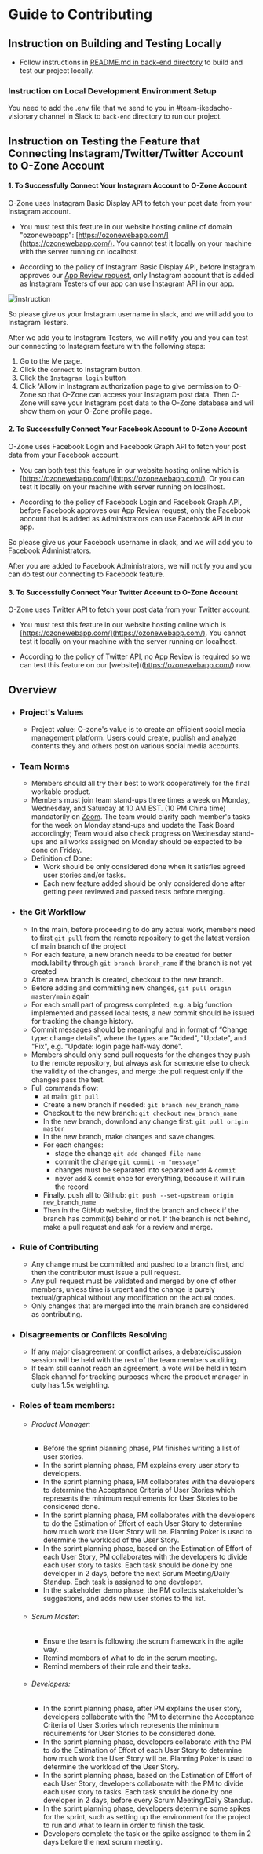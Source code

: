 # Guide to Contributing

## Instruction on Building and Testing Locally

- Follow instructions in [README.md in back-end directory](back-end/README.md) to build and test our project locally.
### Instruction on Local Development Environment Setup

You need to add the .env file that we send to you in #team-ikedacho-visionary channel in Slack to `back-end` directory to run our project. 

## Instruction on Testing the Feature that Connecting Instagram/Twitter/Twitter Account to O-Zone Account
#### 1. To Successfully Connect Your Instagram Account to O-Zone Account

O-Zone uses Instagram Basic Display API to fetch your post data from your Instagram account.

-   You must test this feature in our website hosting online of domain "ozonewebapp": [https://ozonewebapp.com/](https://ozonewebapp.com/). You cannot test it locally on your machine with the server running on localhost.

-   According to the policy of Instagram Basic Display API, before Instagram approves our [App Review request](https://developers.facebook.com/docs/app-review/introduction), only Instagram account that is added as Instagram Testers of our app can use Instagram API in our app.

![instruction](./instruction.png)

So please give us your Instagram username in slack, and we will add you to Instagram Testers.

After we add you to Instagram Testers, we will notify you and you can test our connecting to Instagram feature with the following steps:

1. Go to the Me page.
2. Click the `connect` to Instagram button.
3. Click the `Instagram login` button
4. Click 'Allow in Instagram authorization page to give permission to O-Zone so that O-Zone can access your Instagram post data. Then O-Zone will save your Instagram post data to the O-Zone database and will show them on your O-Zone profile page.

#### 2. To Successfully Connect Your Facebook Account to O-Zone Account

O-Zone uses Facebook Login and Facebook Graph API to fetch your post data from your Facebook account.

-   You can both test this feature in our website hosting online which is [https://ozonewebapp.com/](https://ozonewebapp.com/). Or you can test it locally on your machine with server running on localhost.

-   According to the policy of Facebook Login and Facebook Graph API, before Facebook approves our App Review request, only the Facebook account that is added as Administrators can use Facebook API in our app.

So please give us your Facebook username in slack, and we will add you to Facebook Administrators.

After you are added to Facebook Administrators, we will notify you and you can do test our connecting to Facebook feature.

#### 3. To Successfully Connect Your Twitter Account to O-Zone Account

O-Zone uses Twitter API to fetch your post data from your Twitter account.

-   You must test this feature in our website hosting online which is [https://ozonewebapp.com/](https://ozonewebapp.com/). You cannot test it locally on your machine with the server running on localhost.

-   According to the policy of Twitter API, no App Review is required so we can test this feature on our [website]((https://ozonewebapp.com/) now.

## Overview
*   ### Project's Values
    *   Project value: O-zone's value is to create an efficient social media management platform. Users could create, publish and analyze contents they and others post on various social media accounts. 
*  ### Team Norms
    *   Members should all try their best to work cooperatively for the final workable product. 
    *   Members must join team stand-ups three times a week on Monday, Wednesday, and Saturday at 10 AM EST. (10 PM China time) mandatorily on [Zoom](https://nyu.zoom.us/j/99111537533). The team would clarify each member's tasks for the week on Monday stand-ups and update the Task Board accordingly; Team would also check progress on Wednesday stand-ups and all works assigned on Monday should be expected to be done on Friday.
    *   Definition of Done:
        *   Work should be only considered done when it satisfies agreed user stories and/or tasks. 
        *   Each new feature added should be only considered done after getting peer reviewed and passed tests before merging. 
*   ### the Git Workflow
    *   In the main, before proceeding to do any actual work, members need to first `git pull` from the remote repository to get the latest version of main branch of the project
    *   For each feature, a new branch needs to be created for better modulability through `git branch branch_name` if the branch is not yet created 
    *   After a new branch is created, checkout to the new branch.
    *   Before adding and committing new changes, `git pull origin master/main` again
    *   For each small part of progress completed, e.g. a big function implemented and passed local tests, a new commit should be issued for tracking the change history. 
    *   Commit messages should be meaningful and in format of “Change type: change details”, where the types are "Added", "Update", and "Fix", e.g. "Update: login page half-way done". 
    *   Members should only send pull requests for the changes they push to the remote repository, but always ask for someone else to check the validity of the changes, and merge the pull request only if the changes pass the test. 
    *   Full commands flow:
        *   at main: `git pull`
        *   Create a new branch if needed: `git branch new_branch_name`
        *   Checkout to the new branch: `git checkout new_branch_name`
        *   In the new branch, download any change first: `git pull origin master` 
        *   In the new branch, make changes and save changes. 
        *   For each changes: 
            *   stage the change `git add changed_file_name` 
            *   commit the change `git commit -m "message"`
            *   changes must be separated into separated `add` & `commit`
            *   never `add` & `commit` once for everything, because it will ruin the record
        *   Finally. push all to Github: `git push --set-upstream origin new_branch_name`
        *   Then in the GitHub website, find the branch and check if the branch has commit(s) behind or not. If the branch is not behind, make a pull request and ask for a review and merge. 
*   ### Rule of Contributing
    *   Any change must be committed and pushed to a branch first, and then the contributor must issue a pull request. 
    *   Any pull request must be validated and merged by one of other members, unless time is urgent and the change is purely textual/graphical without any modification on the actual codes. 
    *   Only changes that are merged into the main branch are considered as contributing. 
*   ### Disagreements or Conflicts Resolving
    *   If any major disagreement or conflict arises, a debate/discussion session will be held with the rest of the team members auditing. 
    *   If team still cannot reach an agreement, a vote will be held in team Slack channel for tracking purposes where the product manager in duty has 1.5x weighting. 
*   ### Roles of team members:
    *   ###### Product Manager: 
        *   Before the sprint planning phase, PM finishes writing a list of user stories.
        *   In the sprint planning phase, PM explains every user story to developers.
        *   In the sprint planning phase, PM collaborates with the developers to determine the Acceptance Criteria of User Stories which represents the minimum requirements for User Stories to be considered done. 
        *   In the sprint planning phase, PM collaborates with the developers to do the Estimation of Effort of each User Story to determine how much work the User Story will be. Planning Poker is used to determine the workload of the User Story.
        *   In the sprint planning phase, based on the Estimation of Effort of each User Story, PM collaborates with the developers to divide each user story to tasks. Each task should be done by one developer in 2 days, before the next Scrum Meeting/Daily Standup. Each task is assigned to one developer. 
        *   In the stakeholder demo phase, the PM collects stakeholder's suggestions, and adds new user stories to the list.
    *   ###### Scrum Master:
        *   Ensure the team is following the scrum framework in the agile way.
        *   Remind members of what to do in the scrum meeting.
        *   Remind members of their role and their tasks.
    *   ###### Developers: 
        *   In the sprint planning phase, after PM explains the user story, developers collaborate with the PM to determine the Acceptance Criteria of User Stories which represents the minimum requirements for User Stories to be considered done. 
        *   In the sprint planning phase, developers collaborate with the PM to do the Estimation of Effort of each User Story to determine how much work the User Story will be. Planning Poker is used to determine the workload of the User Story.
        *   In the sprint planning phase, based on the Estimation of Effort of each User Story, developers collaborate with the PM to divide each user story to tasks. Each task should be done by one developer in 2 days, before every Scrum Meeting/Daily Standup.
        *   In the sprint planning phase, developers determine some spikes for the sprint, such as setting up the environment for the project to run and what to learn in order to finish the task.
        *   Developers complete the task or the spike assigned to them in 2 days before the next scrum meeting.